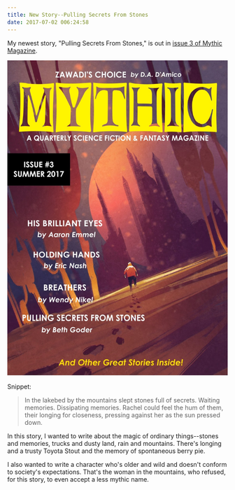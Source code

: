 ```yaml
---
title: New Story--Pulling Secrets From Stones
date: 2017-07-02 006:24:58
---
```

My newest story, "Pulling Secrets From Stones," is out in [issue 3 of Mythic Magazine](https://www.amazon.com/Mythic-3-Summer-2017/dp/1945810076). 

![Mythic Magazine, Issue 3](/images/mythic3.jpg)

Snippet:
> In the lakebed by the mountains slept stones full of secrets. Waiting memories. Dissipating memories. Rachel could feel the hum of them, their longing for closeness, pressing against her as the sun pressed down.

In this story, I wanted to write about the magic of ordinary things--stones and memories, trucks and dusty land, rain and mountains. There's longing and a trusty Toyota Stout and the memory of spontaneous berry pie.

I also wanted to write a character who's older and wild and doesn't conform to society's expectations. That's the woman in the mountains, who refused, for this story, to even accept a less mythic name.
